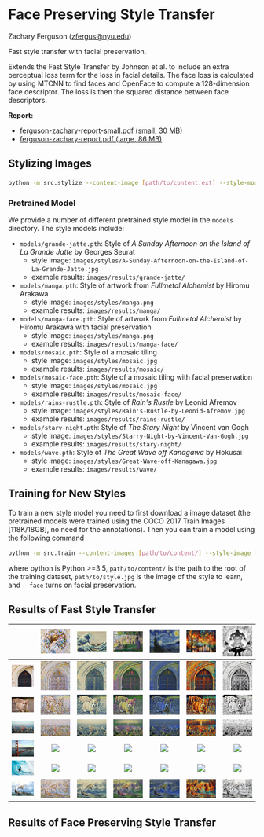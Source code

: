 # Face Preserving Style Transfer

Zachary Ferguson (zfergus@nyu.edu)

Fast style transfer with facial preservation.

Extends the Fast Style Transfer by Johnson et al. to include an extra
perceptual loss term for the loss in facial details. The face loss is
calculated by using MTCNN to find faces and OpenFace to compute a 128-dimension
face descriptor. The loss is then the squared distance between face
descriptors.

**Report:**
* [ferguson-zachary-report-small.pdf (small, 30 MB)](ferguson-zachary-reposrt-small.pdf)
* [ferguson-zachary-report.pdf (large, 86 MB)](ferguson-zachary-reposrt.pdf)

## Stylizing Images

```bash
python -m src.stylize --content-image [path/to/content.ext] --style-model [path/to/model.pth] --output [path/to/output.png]
```

### Pretrained Model

We provide a number of different pretrained style model in the `models`
directory. The style models include:

* `models/grande-jatte.pth`: Style of *A Sunday Afternoon on the Island of La Grande Jatte*
by Georges Seurat
    * style image: `images/styles/A-Sunday-Afternoon-on-the-Island-of-La-Grande-Jatte.jpg`
    * example results: `images/results/grande-jatte/`
* `models/manga.pth`: Style of artwork from *Fullmetal Alchemist* by Hiromu Arakawa
    * style image: `images/styles/manga.png`
    * example results: `images/results/manga/`
* `models/manga-face.pth`: Style of artwork from *Fullmetal Alchemist* by Hiromu Arakawa with facial preservation
    * style image: `images/styles/manga.png`
    * example results: `images/results/manga-face/`
* `models/mosaic.pth`: Style of a mosaic tiling
    * style image: `images/styles/mosaic.jpg`
    * example results: `images/results/mosaic/`
* `models/mosaic-face.pth`: Style of a mosaic tiling with facial preservation
    * style image: `images/styles/mosaic.jpg`
    * example results: `images/results/mosaic-face/`
* `models/rains-rustle.pth`: Style of *Rain's Rustle* by Leonid Afremov
    * style image: `images/styles/Rain's-Rustle-by-Leonid-Afremov.jpg`
    * example results: `images/results/rains-rustle/`
* `models/stary-night.pth`: Style of *The Stary Night* by Vincent van Gogh
    * style image: `images/styles/Starry-Night-by-Vincent-Van-Gogh.jpg`
    * example results: `images/results/stary-night/`
* `models/wave.pth`: Style of *The Great Wave off Kanagawa* by Hokusai
    * style image: `images/styles/Great-Wave-off-Kanagawa.jpg`
    * example results: `images/results/wave/`

## Training for New Styles

To train a new style model you need to first download a image dataset
(the pretrained models were trained using the COCO 2017 Train Images
[118K/18GB], no need for the annotations). Then you can train a model using the
following command

```bash
python -m src.train --content-images [path/to/content/] --style-image [path/to/style.jpg] --output [path/to/output/] [--face]
```

where python is Python >=3.5, `path/to/content/` is the path to the root of the
training dataset, `path/to/style.jpg` is the image of the style to learn, and
`--face` turns on facial preservation.

## Results of Fast Style Transfer

|  | ![](images/styles/mosaic.jpg) | ![](images/styles/Great-Wave-off-Kanagawa.jpg)  | ![](images/styles/A-Sunday-Afternoon-on-the-Island-of-La-Grande-Jatte.jpg)  | ![](images/styles/Starry-Night-by-Vincent-Van-Gogh.jpg)  | ![](images/styles/Rain's-Rustle-by-Leonid-Afremov.jpg) | ![](images/styles/manga.png) |
|:-----:|:-----:|:-----:|:-----:|:-----:|:-----:|:-----:|
| ![](images/content/amber.jpg) | ![](images/results/mosaic/amber.png) | ![](images/results/wave/amber.png) | ![](images/results/grande-jatte/amber.png) | ![](images/results/stary-night/amber.png) | ![](images/results/rains-rustle/amber.png) | ![](images/results/manga/amber.png) |
| ![](images/content/corgi.jpg) | ![](images/results/mosaic/corgi.png) | ![](images/results/wave/corgi.png) | ![](images/results/grande-jatte/corgi.png) | ![](images/results/stary-night/corgi.png) | ![](images/results/rains-rustle/corgi.png) | ![](images/results/manga/corgi.png) |
| ![](images/content/tokyo.jpg) | ![](images/results/mosaic/tokyo.png) | ![](images/results/wave/tokyo.png) | ![](images/results/grande-jatte/tokyo.png) | ![](images/results/stary-night/tokyo.png) | ![](images/results/rains-rustle/tokyo.png) | ![](images/results/manga/tokyo.png) |
| ![](images/content/golden-gate-bridge.jpg) | ![](images/results/mosaic/golden-gate-bridge.png) | ![](images/results/wave/golden-gate-bridge.png) | ![](images/results/grande-jatte/golden-gate-bridge.png) | ![](images/results/stary-night/golden-gate-bridge.png) | ![](images/results/rains-rustle/golden-gate-bridge.png) | ![](images/results/manga/golden-gate-bridge.png) |
| ![](images/content/surfing.jpg) | ![](images/results/mosaic/surfing.png) | ![](images/results/wave/surfing.png) | ![](images/results/grande-jatte/surfing.png) | ![](images/results/stary-night/surfing.png) | ![](images/results/rains-rustle/surfing.png) | ![](images/results/manga/surfing.png) |
| ![](images/content/viking.jpg) | ![](images/results/mosaic/viking.png) | ![](images/results/wave/viking.png) | ![](images/results/grande-jatte/viking.png) | ![](images/results/stary-night/viking.png) | ![](images/results/rains-rustle/viking.png) | ![](images/results/manga/viking.png) |

## Results of Face Preserving Style Transfer
